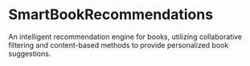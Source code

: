 # SmartBookRecommendations
An intelligent recommendation engine for books, utilizing collaborative filtering and content-based methods to provide personalized book suggestions.
